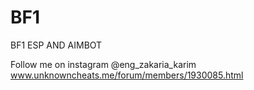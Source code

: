 # BF1
 BF1 ESP AND AIMBOT
 
Follow me on instagram @eng_zakaria_karim
www.unknowncheats.me/forum/members/1930085.html
